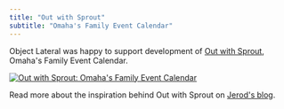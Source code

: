 ```yaml
---
title: "Out with Sprout"
subtitle: "Omaha's Family Event Calendar"
---
```


Object Lateral was happy to support development of [Out with Sprout][ows], Omaha's Family Event Calendar.

[<img src="/images/posts/ows.png" alt="Out with Sprout: Omaha's Family Event Calendar">][ows]

Read more about the inspiration behind Out with Sprout on [Jerod's blog][blog-announce].

[ows]:http://www.outwithsprout.com
[blog-announce]:http://blog.jerodsanto.net/2014/02/out-with-sprout/
